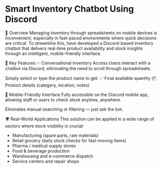 # Smart Inventory Chatbot Using Discord

📌 Overview
Managing inventory through spreadsheets on mobile devices is inconvenient, especially in fast-paced environments where quick decisions are critical. To streamline this, have developed a Discord-based inventory chatbot that delivers real-time product availability and stock insights through an intelligent, mobile-friendly interface.

🧠 Key Features
✅ Conversational Inventory Access
Users interact with a chatbot via Discord, eliminating the need to scroll through spreadsheets.

Simply select or type the product name to get:
✅ Final available quantity
📦 Product details (category, location, notes)

📲 Mobile-Friendly Interface
Fully accessible on the Discord mobile app, allowing staff or users to check stock anytime, anywhere.

Eliminates manual searching or filtering — just ask the bot.

🌍 Real-World Applications
This solution can be applied in a wide range of sectors where stock visibility is crucial:

- Manufacturing (spare parts, raw materials)
- Retail grocery (daily stock checks for fast-moving items)
- Pharma / medical supply stores
- Food & beverage production
- Warehousing and e-commerce dispatch
- Service centers and repair shops


